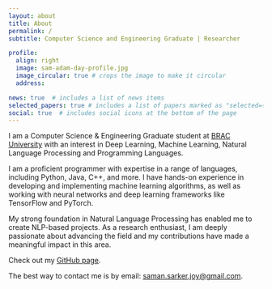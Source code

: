 ```yaml
---
layout: about
title: About
permalink: /
subtitle: Computer Science and Engineering Graduate | Researcher

profile:
  align: right
  image: sam-adam-day-profile.jpg
  image_circular: true # crops the image to make it circular
  address:

news: true  # includes a list of news items
selected_papers: true # includes a list of papers marked as "selected={true}"
social: true  # includes social icons at the bottom of the page
---
```


I am a Computer Science & Engineering Graduate student at [BRAC University](https://www.bracu.ac.bd/) with an interest in Deep Learning, Machine Learning, Natural Language Processing and Programming Languages.

I am a proficient programmer with expertise in a range of languages, including Python, Java, C++, and more. I have hands-on experience in developing and implementing machine learning algorithms, as well as working with neural networks and deep learning frameworks like TensorFlow and PyTorch. 

My strong foundation in Natural Language Processing has enabled me to create NLP-based projects. As a research enthusiast, I am deeply passionate about advancing the field and my contributions have made a meaningful impact in this area.

Check out my [GitHub page](https://github.com/samanjoy2).

The best way to contact me is by email: [saman.sarker.joy@gmail.com](mailto:saman.sarker.joy@gmail.com).